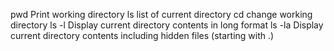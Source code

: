 pwd Print working directory
ls list of current directory
cd change working directory
ls -l Display current directory contents in long format
ls -la Display current directory contents including hidden files (starting with .)

